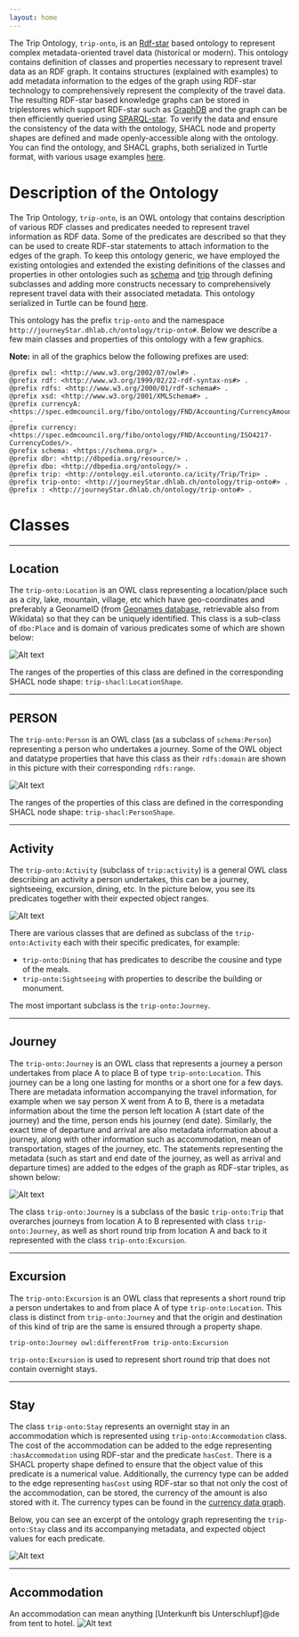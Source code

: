 ```yaml
---
layout: home
---
```


 The Trip Ontology, `trip-onto`, is an [Rdf-star](https://www.w3.org/2022/08/rdf-star-wg-charter/) based ontology to represent complex metadata-oriented travel data (historical or modern). This ontology contains definition of classes and properties necessary to represent travel data as an RDF graph. It contains structures (explained with examples) to add metadata information to the edges of the graph using RDF-star technology to comprehensively represent the complexity of the travel data. The resulting RDF-star based knowledge graphs can be stored in triplestores which support RDF-star such as [GraphDB](https://graphdb.ontotext.com/) and the graph can be then efficiently queried using [SPARQL-star](https://w3c.github.io/rdf-star/cg-spec/editors_draft.html). To verify the data and ensure the consistency of the data with the ontology, SHACL node and property shapes are defined and made openly-accessible along with the ontology. You can find the ontology, and SHACL graphs, both serialized in Turtle format, with various usage examples [here](https://github.com/dhlab-basel/trip-ontology/).

# Description of the Ontology

 The Trip Ontology, `trip-onto`, is an OWL ontology that contains description of various RDF classes and predicates needed to represent travel information as RDF data. Some of the predicates are described so that they can be used to create RDF-star statements to attach information to the edges of the graph. To keep this ontology generic, we have employed the existing ontologies and extended the existing definitions of the classes and properties in other ontologies such as [schema](https://schema.org/) and [trip](http://ontology.eil.utoronto.ca/icity/Trip/Trip) through defining subclasses and adding more constructs necessary to comprehensively represent travel data with their associated metadata. This ontology serialized in Turtle can be found [here](https://github.com/dhlab-basel/trip-ontology/blob/main/tripOntology.ttl).

This ontology has the prefix `trip-onto` and the namespace `http://journeyStar.dhlab.ch/ontology/trip-onto#`. Below we describe a few main classes and properties of this ontology with a few graphics.

**Note:** in all of the graphics below the following prefixes are used:
```
@prefix owl: <http://www.w3.org/2002/07/owl#> .
@prefix rdf: <http://www.w3.org/1999/02/22-rdf-syntax-ns#> .
@prefix rdfs: <http://www.w3.org/2000/01/rdf-schema#> .
@prefix xsd: <http://www.w3.org/2001/XMLSchema#> .
@prefix currencyA: <https://spec.edmcouncil.org/fibo/ontology/FND/Accounting/CurrencyAmount/> .
@prefix currency: <https://spec.edmcouncil.org/fibo/ontology/FND/Accounting/ISO4217-CurrencyCodes/>.
@prefix schema: <https://schema.org/> .
@prefix dbr: <http://dbpedia.org/resource/> .
@prefix dbo: <http://dbpedia.org/ontology/> .
@prefix trip: <http://ontology.eil.utoronto.ca/icity/Trip/Trip> .
@prefix trip-onto: <http://journeyStar.dhlab.ch/ontology/trip-onto#> .
@prefix : <http://journeyStar.dhlab.ch/ontology/trip-onto#> .
```

# Classes
***
## Location
The `trip-onto:Location` is an OWL class representing a location/place such as a city, lake, mountain, village, etc which have geo-coordinates and preferably a GeonameID (from [Geonames database](https://www.geonames.org/), retrievable also from Wikidata) so that they can be uniquely identified. This class is a sub-class of `dbo:Place` and is domain of various predicates some of which are shown below:

![Alt text](ontology_graphs/location.png)

The ranges of the properties of this class are defined in the corresponding SHACL node shape: `trip-shacl:LocationShape`.

***
## PERSON
The `trip-onto:Person` is an OWL class (as a subclass of `schema:Person`) representing a person who undertakes a journey. Some of the OWL object and datatype properties that have this class as their `rdfs:domain` are shown in this picture with their corresponding `rdfs:range`.

![Alt text](ontology_graphs/person.png)

The ranges of the properties of this class are defined in the corresponding SHACL node shape: `trip-shacl:PersonShape`.

***
## Activity
The `trip-onto:Activity` (subclass of `trip:activity`) is a general OWL class describing an activity a person undertakes, this can be a journey, sightseeing, excursion, dining, etc. In the picture below, you see its predicates together with their expected object ranges.

![Alt text](ontology_graphs/activity.png)

There are various classes that are defined as subclass of the `trip-onto:Activity` each with their specific predicates, for example:
- `trip-onto:Dining` that has predicates to describe the cousine and type of the meals.
- `trip-onto:Sightseeing` with properties to describe the building or monument.

The most important subclass is the `trip-onto:Journey`.

***
## Journey
The `trip-onto:Journey` is an OWL class that represents a journey a person undertakes from place A to place B of type `trip-onto:Location`. This journey can be a long one lasting for months or a short one for a few days. There are metadata information accompanying the travel information, for example when we say person X went from A to B, there is a metadata information about the time the person left location A (start date of the journey) and the time, person ends his journey (end date). Similarly, the exact time of departure and arrival are also metadata information about a journey, along with other information such as accommodation, mean of transportation, stages of the
journey, etc. The statements representing the metadata (such as start and end date of the journey, as well as arrival and departure times) are added to the edges of the graph as RDF-star triples, as shown below:

![Alt text](ontology_graphs/journey.png)

The class `trip-onto:Journey` is a subclass of the basic `trip-onto:Trip` that overarches journeys from location A to B represented with class `trip-onto:Journey`, as well as short round trip from location A and back to it represented with the class `trip-onto:Excursion`.

***
## Excursion
The `trip-onto:Excursion` is an OWL class that represents a short round trip a person undertakes to and from place A of type `trip-onto:Location`. This class is distinct from `trip-onto:Journey` and that the origin and destination of this kind of trip are the same is ensured through a property shape.

```
trip-onto:Journey owl:differentFrom trip-onto:Excursion
```
`trip-onto:Excursion` is used to represent short round trip that does not contain overnight stays.

***
## Stay
The class `trip-onto:Stay` represents an overnight stay in an accommodation which is represented using `trip-onto:Accommodation` class. The cost of the accommodation can be added to the edge representing `:hasAccommodation` using RDF-star and the predicate `hasCost`. There is a SHACL property shape defined to ensure that the object value of this predicate is a numerical value. Additionally, the currency type can be added to the edge representing `hasCost` using RDF-star so that not only the cost of the accommodation, can be stored, the currency of the amount is also stored with it. The currency types can be found in the [currency data graph](https://spec.edmcouncil.org/fibo/ontology/FND/Accounting/CurrencyAmount/).

Below, you can see an excerpt of the ontology graph representing the `trip-onto:Stay` class and its accompanying metadata, and expected object values for each predicate.

![Alt text](ontology_graphs/onto8.png)

***
## Accommodation
An accommodation can mean anything [Unterkunft bis Unterschlupf]@de from tent to hotel.
![Alt text](ontology_graphs/onto9.png)
